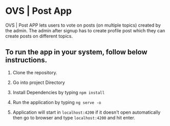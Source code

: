 # OVS | Post App

OVS | Post APP lets users to vote on posts (on multiple topics) created by the admin.
The admin after signup has to create profile post which they can create posts on different topics.

## To run the app in your system, follow below instructions. 

1. Clone the repository.

2. Go into project Directory

3. Install Dependencies by typing `npm install`

4. Run  the application by typing `ng serve -o`

5. Application will start in `localhost:4200` if it doesn't open automatically then go to browser and type `localhost:4200` and hit enter.


